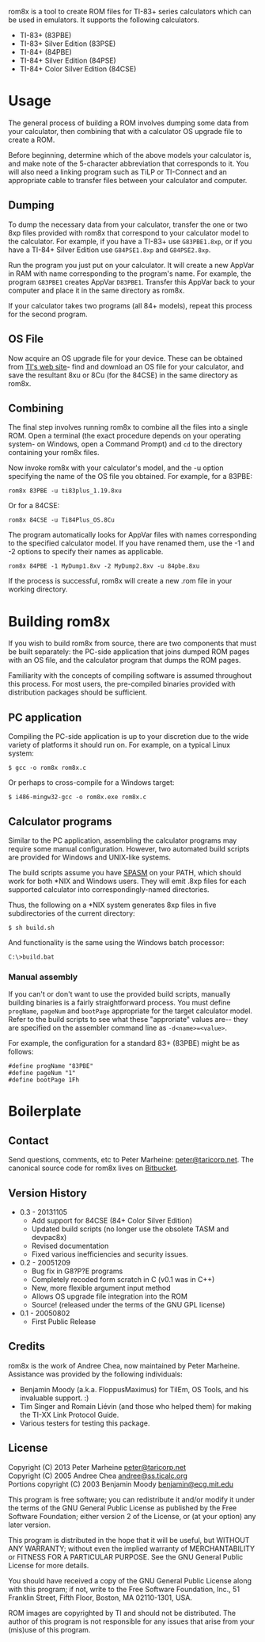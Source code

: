 rom8x is a tool to create ROM files for TI-83+ series calculators which can
be used in emulators. It supports the following calculators.

 * TI-83+ (83PBE)
 * TI-83+ Silver Edition (83PSE)
 * TI-84+ (84PBE)
 * TI-84+ Silver Edition (84PSE)
 * TI-84+ Color Silver Edition (84CSE)

# Usage

The general process of building a ROM involves dumping some data from your
calculator, then combining that with a calculator OS upgrade file to create
a ROM.

Before beginning, determine which of the above models your calculator is, and
make note of the 5-character abbreviation that corresponds to it.  You will
also need a linking program such as TiLP or TI-Connect and an appropriate cable
to transfer files between your calculator and computer.

## Dumping

To dump the necessary data from your calculator, transfer the one or two 8xp
files provided with rom8x that correspond to your calculator model to the
calculator.  For example, if you have a TI-83+ use `G83PBE1.8xp`, or if you
have a TI-84+ Silver Edition use `G84PSE1.8xp` and `G84PSE2.8xp`.

Run the program you just put on your calculator. It will create a new AppVar in
RAM with name corresponding to the program's name. For example, the program
`G83PBE1` creates AppVar `D83PBE1`. Transfer this AppVar back to your computer
and place it in the same directory as rom8x.

If your calculator takes two programs (all 84+ models), repeat this process for
the second program.

## OS File

Now acquire an OS upgrade file for your device. These can be obtained from
[TI's web site](http://education.ti.com/)- find and download an OS file for
your calculator, and save the resultant 8xu or 8Cu (for the 84CSE) in the same
directory as rom8x.

## Combining

The final step involves running rom8x to combine all the files into a single
ROM. Open a terminal (the exact procedure depends on your operating system- on
Windows, open a Command Prompt) and `cd` to the directory containing your rom8x
files.

Now invoke rom8x with your calculator's model, and the -u option specifying the
name of the OS file you obtained. For example, for a 83PBE:

    rom8x 83PBE -u ti83plus_1.19.8xu

Or for a 84CSE:

    rom8x 84CSE -u Ti84Plus_OS.8Cu

The program automatically looks for AppVar files with names corresponding to
the specified calculator model. If you have renamed them, use the -1 and -2
options to specify their names as applicable.

    rom8x 84PBE -1 MyDump1.8xv -2 MyDump2.8xv -u 84pbe.8xu

If the process is successful, rom8x will create a new .rom file in your working
directory.

# Building rom8x

If you wish to build rom8x from source, there are two components that must be
built separately: the PC-side application that joins dumped ROM pages with an
OS file, and the calculator program that dumps the ROM pages.

Familiarity with the concepts of compiling software is assumed throughout this
process. For most users, the pre-compiled binaries provided with distribution
packages should be sufficient.

## PC application

Compiling the PC-side application is up to your discretion due to the
wide variety of platforms it should run on. For example, on a typical
Linux system:

    $ gcc -o rom8x rom8x.c

Or perhaps to cross-compile for a Windows target:

    $ i486-mingw32-gcc -o rom8x.exe rom8x.c

## Calculator programs

Similar to the PC application, assembling the calculator programs may
require some manual configuration. However, two automated build scripts
are provided for Windows and UNIX-like systems.

The build scripts assume you have [SPASM](https://wabbit.codeplex.com/)
on your PATH, which should work for both \*NIX and Windows users. They
will emit .8xp files for each supported calculator into
correspondingly-named directories.

Thus, the following on a \*NIX system generates 8xp files in five
subdirectories of the current directory:

    $ sh build.sh

And functionality is the same using the Windows batch processor:

    C:\>build.bat

### Manual assembly

If you can't or don't want to use the provided build scripts, manually
building binaries is a fairly straightforward process. You must define
`progName`, `pageNum` and `bootPage` appropriate for the target
calculator model. Refer to the build scripts to see what these
"approriate" values are-- they are specified on the assembler command
line as `-d<name>=<value>`.

For example, the configuration for a standard 83+ (83PBE) might be as follows:

    #define progName "83PBE"
    #define pageNum "1"
    #define bootPage 1Fh

# Boilerplate

## Contact

Send questions, comments, etc to Peter Marheine: <peter@taricorp.net>.
The canonical source code for rom8x lives on
[Bitbucket](https://bitbucket.org/tari/rom8x/).

## Version History

 * 0.3 - 20131105
    + Add support for 84CSE (84+ Color Silver Edition)
    + Updated build scripts (no longer use the obsolete TASM and devpac8x)
    + Revised documentation
    + Fixed various inefficiencies and security issues.
 * 0.2 - 20051209
    + Bug fix in G8?P?E programs
    + Completely recoded form scratch in C (v0.1 was in C++)
    + New, more flexible argument input method
    + Allows OS upgrade file integration into the ROM
    + Source! (released under the terms of the GNU GPL license)
 * 0.1 - 20050802
    + First Public Release

## Credits

rom8x is the work of Andree Chea, now maintained by Peter Marheine. Assistance
was provided by the following individuals:

 * Benjamin Moody (a.k.a. FloppusMaximus) for TilEm, OS Tools, and his
   invaluable support. :)
 * Tim Singer and Romain Liévin (and those who helped them) for making the
   TI-XX Link Protocol Guide.
 * Various testers for testing this package.

## License

Copyright (C) 2013 Peter Marheine <peter@taricorp.net>  
Copyright (C) 2005 Andree Chea <andree@ss.ticalc.org>  
Portions copyright (C) 2003 Benjamin Moody <benjamin@ecg.mit.edu>

This program is free software; you can redistribute it and/or modify it under
the terms of the GNU General Public License as published by the Free Software
Foundation; either version 2 of the License, or (at your option) any later
version.

This program is distributed in the hope that it will be useful, but WITHOUT ANY
WARRANTY; without even the implied warranty of MERCHANTABILITY or FITNESS FOR A
PARTICULAR PURPOSE.  See the GNU General Public License for more details.

You should have received a copy of the GNU General Public License along with
this program; if not, write to the Free Software Foundation, Inc., 51 Franklin
Street, Fifth Floor, Boston, MA  02110-1301, USA.

ROM images are copyrighted by TI and should not be distributed.  The author of
this program is not responsible for any issues that arise from your (mis)use of
this program.
